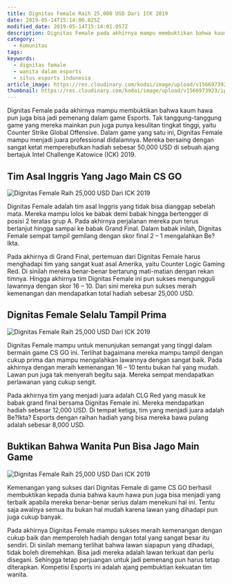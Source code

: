 ```yaml
---
title: Dignitas Female Raih 25,000 USD Dari ICK 2019
date: 2019-05-14T15:14:00.825Z
modified_date: 2019-05-14T15:14:01.057Z
description: Dignitas Female pada akhirnya mampu membuktikan bahwa kaum hawa pun juga bisa jadi pemenang dalam game Esports.
category:
  - Komunitas
tags:
keywords:
  - dignitas female
  - wanita dalam esports
  - situs esports indonesia
article_image: https://res.cloudinary.com/kodai/image/upload/v1566973924/ip/dignitas-female-raih-25-000-usd-dari-ick-2019-3.jpg
thumbnail: https://res.cloudinary.com/kodai/image/upload/v1566973923/ip/dignitas-female-raih-25-000-usd-dari-ick-2019-3-008.jpg
---
```

Dignitas Female pada akhirnya mampu membuktikan bahwa kaum hawa pun juga bisa jadi pemenang dalam game Esports. Tak tanggung-tanggung game yang mereka mainkan pun juga punya kesulitan tingkat tinggi, yaitu Counter Strike Global Offensive. Dalam game yang satu ini, Dignitas Female mampu menjadi juara professional didalamnya. Mereka bersaing dengan sangat ketat memperebutkan hadiah sebesar 50,000 USD di sebuah ajang bertajuk Intel Challenge Katowice (ICK) 2019.



## Tim Asal Inggris Yang Jago Main CS GO

![Dignitas Female Raih 25,000 USD Dari ICK 2019](https://res.cloudinary.com/kodai/image/upload/v1566973924/ip/dignitas-female-raih-25-000-usd-dari-ick-2019-3.jpg)

Dignitas Female adalah tim asal Inggris yang tidak bisa dianggap sebelah mata. Mereka mampu lolos ke babak demi babak hingga bertengger di posisi 2 teratas grup A. Pada akhirnya perjalanan mereka pun terus berlanjut hingga sampai ke babak Grand Final. Dalam babak inilah, Dignitas Female sempat tampil gemilang dengan skor final 2 – 1 mengalahkan Be?Ikta. 

Pada akhirnya di Grand Final, pertemuan dari Dignitas Female harus menghadapi tim yang sangat kuat asal Amerika, yaitu Counter Logic Gaming Red. Di sinilah mereka benar-benar bertarung mati-matian dengan rekan timnya. Hingga akhirnya tim Dignitas Female ini pun sukses mengungguli lawannya dengan skor 16 – 10. Dari sini mereka pun sukses meraih kemenangan dan mendapatkan total hadiah sebesar 25,000 USD.



## Dignitas Female Selalu Tampil Prima

![Dignitas Female Raih 25,000 USD Dari ICK 2019](https://res.cloudinary.com/kodai/image/upload/v1566973923/ip/dignitas-female-raih-25-000-usd-dari-ick-2019-2.jpg)

Dignitas Female mampu untuk menunjukan semangat yang tinggi dalam bermain game CS GO ini. Terlihat bagaimana mereka mampu tampil dengan cukup prima dan mampu mengalahkan lawannya dengan sangat baik. Pada akhirnya dengan meraih kemenangan 16 – 10 tentu bukan hal yang mudah. Lawan pun juga tak menyerah begitu saja. Mereka sempat mendapatkan perlawanan yang cukup sengit.

Pada akhirnya tim yang menjadi juara adalah CLG Red yang masuk ke babak grand final bersama Dignitas Female ini. Mereka mendapatkan hadiah sebesar 12,000 USD. Di tempat ketiga, tim yang menjadi juara adalah Be?Ikta? Esports dengan raihan hadiah yang bisa mereka bawa pulang adalah sebesar 8,000 USD.



## Buktikan Bahwa Wanita Pun Bisa Jago Main Game

![Dignitas Female Raih 25,000 USD Dari ICK 2019](https://res.cloudinary.com/kodai/image/upload/v1566973922/ip/dignitas-female-raih-25-000-usd-dari-ick-2019-1.jpg)

Kemenangan yang sukses dari Dignitas Female di game CS GO berhasil membuktikan kepada dunia bahwa kaum hawa pun juga bisa menjadi yang terbaik apabila mereka benar-benar serius dalam menekuni hal ini. Tentu saja awalnya semua itu bukan hal mudah karena lawan yang dihadapi pun juga cukup banyak.

Pada akhirnya Dignitas Female mampu sukses meraih kemenangan dengan cukup baik dan memperoleh hadiah dengan total yang sangat besar itu sendiri. Di sinilah memang terlihat bahwa lawan siapapun yang dihadapi, tidak boleh diremehkan. Bisa jadi mereka adalah lawan terkuat dan perlu disegani. Sehingga tetap perjuangan untuk jadi pemenang pun harus tetap diterapkan. Kompetisi Esports ini adalah ajang pembuktian kekuatan tim wanita.
